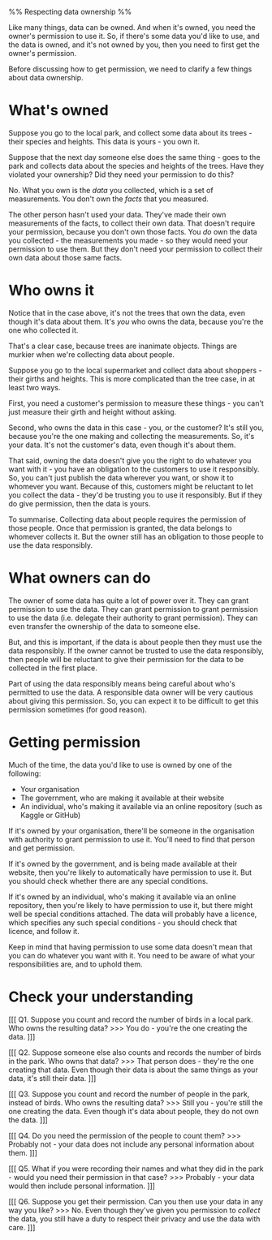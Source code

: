 %% Respecting data ownership %%

Like many things, data can be owned. And when it's owned, you need the owner's permission to use it. So, if there's some data you'd like to use, and the data is owned, and it's not owned by you, then you need to first get the owner's permission.

Before discussing how to get permission, we need to clarify a few things about data ownership.

# What's owned

Suppose you go to the local park, and collect some data about its trees - their species and heights. This data is yours - you own it.

Suppose that the next day someone else does the same thing - goes to the park and collects data about the species and heights of the trees. Have they violated your ownership? Did they need your permission to do this?

No. What you own is the *data* you collected, which is a set of measurements. You don't own the *facts* that you measured.

The other person hasn't used your data. They've made their own measurements of the facts, to collect their own data. That doesn't require your permission, because you don't own those facts. You *do* own the data you collected - the measurements you made - so they would need your permission to use them. But they don't need your permission to collect their own data about those same facts.

# Who owns it

Notice that in the case above, it's not the trees that own the data, even though it's data about them. It's *you* who owns the data, because you're the one who collected it.

That's a clear case, because trees are inanimate objects. Things are murkier when we're collecting data about people.

Suppose you go to the local supermarket and collect data about shoppers - their girths and heights. This is more complicated than the tree case, in at least two ways.

First, you need a customer's permission to measure these things - you can't just measure their girth and height without asking.

Second, who owns the data in this case - you, or the customer? It's still you, because you're the one making and collecting the measurements. So, it's your data. It's not the customer's data, even though it's about them.

That said, owning the data doesn't give you the right to do whatever you want with it - you have an obligation to the customers to use it responsibly. So, you can't just publish the data wherever you want, or show it to whomever you want. Because of this, customers might be reluctant to let you collect the data - they'd be trusting you to use it responsibly. But if they do give permission, then the data is yours.

To summarise. Collecting data about people requires the permission of those people. Once that permission is granted, the data belongs to whomever collects it. But the owner still has an obligation to those people to use the data responsibly.

# What owners can do

The owner of some data has quite a lot of power over it. They can grant permission to use the data. They can grant permission to grant permission to use the data (i.e. delegate their authority to grant permission). They can even transfer the ownership of the data to someone else.

But, and this is important, if the data is about people then they must use the data responsibly. If the owner cannot be trusted to use the data responsibly, then people will be reluctant to give their permission for the data to be collected in the first place.

Part of using the data responsibly means being careful about who's permitted to use the data. A responsible data owner will be very cautious about giving this permission. So, you can expect it to be difficult to get this permission sometimes (for good reason).

# Getting permission

Much of the time, the data you'd like to use is owned by one of the following:

- Your organisation
- The government, who are making it available at their website
- An individual, who's making it available via an online repository (such as Kaggle or GitHub)

If it's owned by your organisation, there'll be someone in the organisation with authority to grant permission to use it. You'll need to find that person and get permission.

If it's owned by the government, and is being made available at their website, then you're likely to automatically have permission to use it. But you should check whether there are any special conditions.

If it's owned by an individual, who's making it available via an online repository, then you're likely to have permission to use it, but there might well be special conditions attached. The data will probably have a licence, which specifies any such special conditions - you should check that licence, and follow it.

Keep in mind that having permission to use some data doesn't mean that you can do whatever you want with it. You need to be aware of what your responsibilities are, and to uphold them.

# Check your understanding

[[[ Q1. Suppose you count and record the number of birds in a local park. Who owns the resulting data? >>>
You do - you're the one creating the data.
]]]

[[[ Q2. Suppose someone else also counts and records the number of birds in the park. Who owns that data? >>>
That person does - they're the one creating that data. Even though their data is about the same things as your data, it's still their data.
]]]

[[[ Q3. Suppose you count and record the number of people in the park, instead of birds. Who owns the resulting data? >>>
Still you - you're still the one creating the data. Even though it's data about people, they do not own the data. 
]]]

[[[ Q4. Do you need the permission of the people to count them? >>>
Probably not - your data does not include any personal information about them. 
]]]

[[[ Q5. What if you were recording their names and what they did in the park - would you need their permission in that case? >>>
Probably - your data would then include personal information. 
]]]

[[[ Q6. Suppose you get their permission. Can you then use your data in any way you like? >>>
No. Even though they've given you permission to *collect* the data, you still have a duty to respect their privacy and use the data with care.
]]]